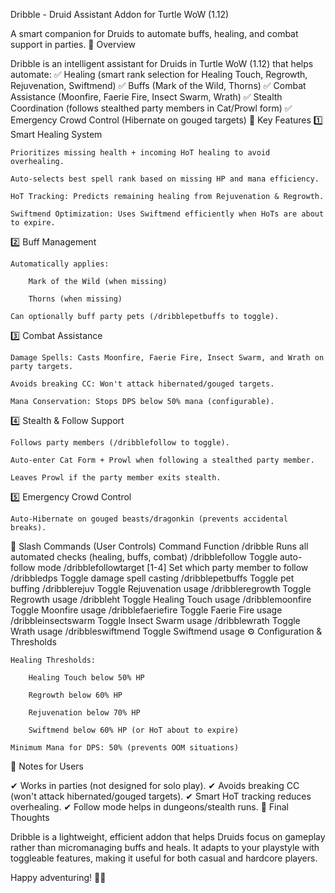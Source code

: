 Dribble - Druid Assistant Addon for Turtle WoW (1.12)

A smart companion for Druids to automate buffs, healing, and combat support in parties.
📜 Overview

Dribble is an intelligent assistant for Druids in Turtle WoW (1.12) that helps automate:
✅ Healing (smart rank selection for Healing Touch, Regrowth, Rejuvenation, Swiftmend)
✅ Buffs (Mark of the Wild, Thorns)
✅ Combat Assistance (Moonfire, Faerie Fire, Insect Swarm, Wrath)
✅ Stealth Coordination (follows stealthed party members in Cat/Prowl form)
✅ Emergency Crowd Control (Hibernate on gouged targets)
🎯 Key Features
1️⃣ Smart Healing System

    Prioritizes missing health + incoming HoT healing to avoid overhealing.

    Auto-selects best spell rank based on missing HP and mana efficiency.

    HoT Tracking: Predicts remaining healing from Rejuvenation & Regrowth.

    Swiftmend Optimization: Uses Swiftmend efficiently when HoTs are about to expire.

2️⃣ Buff Management

    Automatically applies:

        Mark of the Wild (when missing)

        Thorns (when missing)

    Can optionally buff party pets (/dribblepetbuffs to toggle).

3️⃣ Combat Assistance

    Damage Spells: Casts Moonfire, Faerie Fire, Insect Swarm, and Wrath on party targets.

    Avoids breaking CC: Won't attack hibernated/gouged targets.

    Mana Conservation: Stops DPS below 50% mana (configurable).

4️⃣ Stealth & Follow Support

    Follows party members (/dribblefollow to toggle).

    Auto-enter Cat Form + Prowl when following a stealthed party member.

    Leaves Prowl if the party member exits stealth.

5️⃣ Emergency Crowd Control

    Auto-Hibernate on gouged beasts/dragonkin (prevents accidental breaks).

🔧 Slash Commands (User Controls)
Command	Function
/dribble	Runs all automated checks (healing, buffs, combat)
/dribblefollow	Toggle auto-follow mode
/dribblefollowtarget [1-4]	Set which party member to follow
/dribbledps	Toggle damage spell casting
/dribblepetbuffs	Toggle pet buffing
/dribblerejuv	Toggle Rejuvenation usage
/dribbleregrowth	Toggle Regrowth usage
/dribbleht	Toggle Healing Touch usage
/dribblemoonfire	Toggle Moonfire usage
/dribblefaeriefire	Toggle Faerie Fire usage
/dribbleinsectswarm	Toggle Insect Swarm usage
/dribblewrath	Toggle Wrath usage
/dribbleswiftmend	Toggle Swiftmend usage
⚙️ Configuration & Thresholds

    Healing Thresholds:

        Healing Touch below 50% HP

        Regrowth below 60% HP

        Rejuvenation below 70% HP

        Swiftmend below 60% HP (or HoT about to expire)

    Minimum Mana for DPS: 50% (prevents OOM situations)

📌 Notes for Users

✔ Works in parties (not designed for solo play).
✔ Avoids breaking CC (won't attack hibernated/gouged targets).
✔ Smart HoT tracking reduces overhealing.
✔ Follow mode helps in dungeons/stealth runs.
🔹 Final Thoughts

Dribble is a lightweight, efficient addon that helps Druids focus on gameplay rather than micromanaging buffs and heals. It adapts to your playstyle with toggleable features, making it useful for both casual and hardcore players.

Happy adventuring! 🌿🐾
